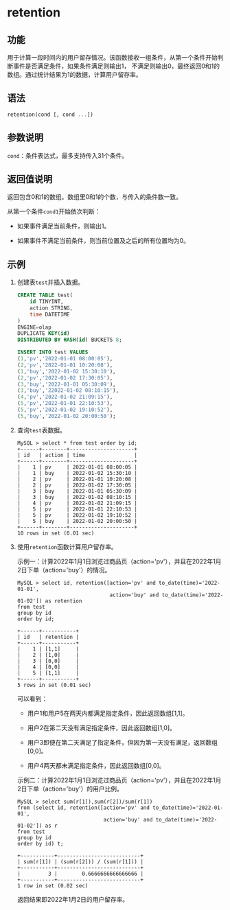 # retention

## 功能

用于计算一段时间内的用户留存情况。该函数接收一组条件，从第一个条件开始判断事件是否满足条件，如果条件满足则输出1， 不满足则输出0，最终返回0和1的数组。通过统计结果为1的数据，计算用户留存率。

## 语法

```Haskell
retention(cond [, cond ...])
```

## 参数说明

`cond`：条件表达式，最多支持传入31个条件。

## 返回值说明

返回包含0和1的数组。数组里0和1的个数，与传入的条件数一致。

从第一个条件`cond1`开始依次判断：

- 如果事件满足当前条件，则输出1。

- 如果事件不满足当前条件，则当前位置及之后的所有位置均为0。

## 示例

1. 创建表`test`并插入数据。

    ```SQL
    CREATE TABLE test(
        id TINYINT,
        action STRING,
        time DATETIME
    )
    ENGINE=olap
    DUPLICATE KEY(id)
    DISTRIBUTED BY HASH(id) BUCKETS 8;

    INSERT INTO test VALUES 
    (1,'pv','2022-01-01 08:00:05'),
    (2,'pv','2022-01-01 10:20:08'),
    (1,'buy','2022-01-02 15:30:10'),
    (2,'pv','2022-01-02 17:30:05'),
    (3,'buy','2022-01-01 05:30:09'),
    (3,'buy','22022-01-02 08:10:15'),
    (4,'pv','2022-01-02 21:09:15'),
    (5,'pv','2022-01-01 22:10:53'),
    (5,'pv','2022-01-02 19:10:52'),
    (5,'buy','2022-01-02 20:00:50');
    ```

2. 查询`test`表数据。

    ```Plain Text
    MySQL > select * from test order by id;
    +------+--------+---------------------+
    | id   | action | time                |
    +------+--------+---------------------+
    |    1 | pv     | 2022-01-01 08:00:05 |
    |    1 | buy    | 2022-01-02 15:30:10 |
    |    2 | pv     | 2022-01-01 10:20:08 |
    |    2 | pv     | 2022-01-02 17:30:05 |
    |    3 | buy    | 2022-01-01 05:30:09 |
    |    3 | buy    | 2022-01-02 08:10:15 |
    |    4 | pv     | 2022-01-02 21:09:15 |
    |    5 | pv     | 2022-01-01 22:10:53 |
    |    5 | pv     | 2022-01-02 19:10:52 |
    |    5 | buy    | 2022-01-02 20:00:50 |
    +------+--------+---------------------+
    10 rows in set (0.01 sec)
    ```

3. 使用`retention`函数计算用户留存率。

    示例一：计算2022年1月1日浏览过商品页（action='pv'），并且在2022年1月2日下单（action='buy'）的情况。

    ```Plain Text
    MySQL > select id, retention([action='pv' and to_date(time)='2022-01-01',
                                  action='buy' and to_date(time)='2022-01-02']) as retention 
    from test 
    group by id
    order by id;
    
    +------+-----------+
    | id   | retention |
    +------+-----------+
    |    1 | [1,1]     |
    |    2 | [1,0]     |
    |    3 | [0,0]     |
    |    4 | [0,0]     |
    |    5 | [1,1]     |
    +------+-----------+
    5 rows in set (0.01 sec)
    ```

    可以看到：

    - 用户1和用户5在两天内都满足指定条件，因此返回数组[1,1]。

    - 用户2在第二天没有满足指定条件，因此返回数组[1,0]。

    - 用户3即便在第二天满足了指定条件，但因为第一天没有满足，返回数组[0,0]。

    - 用户4两天都未满足指定条件，因此返回数组[0,0]。

    示例二：计算2022年1月1日浏览过商品页（action='pv'），并且在2022年1月2日下单（action='buy'）的用户比例。

    ```Plain Text
    MySQL > select sum(r[1]),sum(r[2])/sum(r[1])
    from (select id, retention([action='pv' and to_date(time)='2022-01-01',
                                action='buy' and to_date(time)='2022-01-02']) as r 
    from test 
    group by id 
    order by id) t;
    
    +-----------+---------------------------+
    | sum(r[1]) | (sum(r[2])) / (sum(r[1])) |
    +-----------+---------------------------+
    |         3 |        0.6666666666666666 |
    +-----------+---------------------------+
    1 row in set (0.02 sec)
    ```

    返回结果即2022年1月2日的用户留存率。
